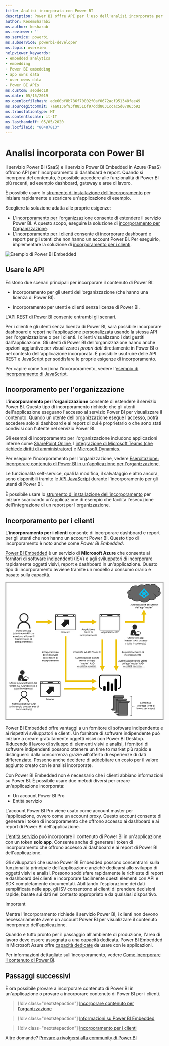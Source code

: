 ```yaml
---
title: Analisi incorporata con Power BI
description: Power BI offre API per l'uso dell'analisi incorporata per dashboard e report nelle applicazioni. Informazioni sull'incorporamento con Power BI, sia in ambiente PaaS che in ambiente SaaS, tramite software di analisi incorporata, strumenti di analisi incorporata o strumenti di business intelligence incorporata.
author: KesemSharabi
ms.author: kesharab
ms.reviewer: ''
ms.service: powerbi
ms.subservice: powerbi-developer
ms.topic: overview
helpviewer_keywords:
- embedded analytics
- embedding
- Power BI embedding
- app owns data
- user owns data
- Power BI APIs
ms.custom: seodec18
ms.date: 05/15/2019
ms.openlocfilehash: ade60bf8b786f70002f0af0672acf951348fee49
ms.sourcegitcommit: 7aa0136f93f88516f97ddd8031ccac5d07863b92
ms.translationtype: HT
ms.contentlocale: it-IT
ms.lasthandoff: 05/05/2020
ms.locfileid: "80487813"
---
```

# <a name="embedded-analytics-with-power-bi"></a>Analisi incorporata con Power BI

Il servizio Power BI (SaaS) e il servizio Power BI Embedded in Azure (PaaS) offrono API per l'incorporamento di dashboard e report. Quando si incorpora del contenuto, è possibile accedere alle funzionalità di Power BI più recenti, ad esempio dashboard, gateway e aree di lavoro.

È possibile usare lo [strumento di installazione dell'incorporamento](https://aka.ms/embedsetup) per iniziare rapidamente e scaricare un'applicazione di esempio.

Scegliere la soluzione adatta alle proprie esigenze:

* L'[incorporamento per l'organizzazione](embedding.md#embedding-for-your-organization) consente di estendere il servizio Power BI. A questo scopo, eseguire la soluzione di [incorporamento per l'organizzazione](https://aka.ms/embedsetup/UserOwnsData).
* L'[incorporamento per i clienti](embedding.md#embedding-for-your-customers) consente di incorporare dashboard e report per gli utenti che non hanno un account Power BI. Per eseguirlo, implementare la soluzione di [incorporamento per i clienti](https://aka.ms/embedsetup/AppOwnsData).

![Esempio di Power BI Embedded](media/embedding/what-can-you-do-02.png)

## <a name="use-apis"></a>Usare le API

Esistono due scenari principali per incorporare il contenuto di Power BI:
- Incorporamento per gli utenti dell'organizzazione (che hanno una licenza di Power BI). 
 
- Incorporamento per utenti e clienti senza licenze di Power BI. 

L'[API REST di Power BI](https://docs.microsoft.com/rest/api/power-bi/) consente entrambi gli scenari.

Per i clienti e gli utenti senza licenza di Power BI, sarà possibile incorporare dashboard e report nell'applicazione personalizzata usando la stessa API per l'organizzazione o per i clienti. I clienti visualizzano i dati gestiti dall'applicazione. Gli utenti di Power BI dell'organizzazione hanno anche opzioni aggiuntive per visualizzare *i propri dati* direttamente in Power BI o nel contesto dell'applicazione incorporata. È possibile usufruire delle API REST e JavaScript per soddisfare le proprie esigenze di incorporamento.

Per capire come funziona l'incorporamento, vedere l'[esempio di incorporamento di JavaScript](https://microsoft.github.io/PowerBI-JavaScript/demo/).

## <a name="embedding-for-your-organization"></a>Incorporamento per l'organizzazione

L'**incorporamento per l'organizzazione** consente di estendere il servizio Power BI. Questo tipo di incorporamento richiede che gli utenti dell'applicazione eseguano l'accesso al servizio Power BI per visualizzare il contenuto. Quando un utente dell'organizzazione esegue l'accesso, potrà accedere solo ai dashboard e ai report di cui è proprietario o che sono stati condivisi con l'utente nel servizio Power BI.

Gli esempi di incorporamento per l'organizzazione includono applicazioni interne come [SharePoint Online](https://powerbi.microsoft.com/blog/integrate-power-bi-reports-in-sharepoint-online/), l'[integrazione di Microsoft Teams (che richiede diritti di amministratore)](https://powerbi.microsoft.com/blog/power-bi-teams-up-with-microsoft-teams/) e [Microsoft Dynamics](https://docs.microsoft.com/dynamics365/customer-engagement/basics/add-edit-power-bi-visualizations-dashboard).

Per eseguire l'incorporamento per l'organizzazione, vedere [Esercitazione: Incorporare contenuto di Power BI in un'applicazione per l'organizzazione](embed-sample-for-your-organization.md).

Le funzionalità self-service, quali la modifica, il salvataggio e altro ancora, sono disponibili tramite le [API JavaScript](https://github.com/Microsoft/PowerBI-JavaScript) durante l'incorporamento per gli utenti di Power BI.

È possibile usare lo [strumento di installazione dell'incorporamento](https://aka.ms/embedsetup/UserOwnsData) per iniziare scaricando un'applicazione di esempio che facilita l'esecuzione dell'integrazione di un report per l'organizzazione.

## <a name="embedding-for-your-customers"></a>Incorporamento per i clienti

L'**incorporamento per i clienti** consente di incorporare dashboard e report per gli utenti che non hanno un account Power BI. Questo tipo di incorporamento è noto anche come *Power BI Embedded*.

[Power BI Embedded](azure-pbie-what-is-power-bi-embedded.md) è un servizio di **Microsoft Azure** che consente ai fornitori di software indipendenti (ISV) e agli sviluppatori di incorporare rapidamente oggetti visivi, report e dashboard in un'applicazione. Questo tipo di incorporamento avviene tramite un modello a consumo orario e basato sulla capacità.

![Flusso di incorporamento per l'incorporamento per i clienti](media/embedding/powerbi-embed-flow.png)

Power BI Embedded offre vantaggi a un fornitore di software indipendente e ai rispettivi sviluppatori e clienti. Un fornitore di software indipendente può iniziare a creare gratuitamente oggetti visivi con Power BI Desktop. Riducendo il lavoro di sviluppo di elementi visivi e analisi, i fornitori di software indipendenti possono ottenere un time to market più rapido e distinguersi dalla concorrenza grazie all'offerta di esperienze di dati differenziate. Possono anche decidere di addebitare un costo per il valore aggiunto creato con le analisi incorporate.

Con Power BI Embedded non è necessario che i clienti abbiano informazioni su Power BI. È possibile usare due metodi diversi per creare un'applicazione incorporata:
- Un account Power BI Pro 
- Entità servizio 

L'account Power BI Pro viene usato come account master per l'applicazione, ovvero come un account proxy. Questo account consente di generare i token di incorporamento che offrono accesso ai dashboard e ai report di Power BI dell'applicazione.

L'[entità servizio](embed-service-principal.md) può incorporare il contenuto di Power BI in un'applicazione con un token **solo app**. Consente anche di generare i token di incorporamento che offrono accesso ai dashboard e ai report di Power BI dell'applicazione.

Gli sviluppatori che usano Power BI Embedded possono concentrarsi sulla funzionalità principale dell'applicazione anziché dedicarsi allo sviluppo di oggetti visivi e analisi. Possono soddisfare rapidamente le richieste di report e dashboard dei clienti e incorporare facilmente questi elementi con API e SDK completamente documentati. Abilitando l'esplorazione dei dati semplificata nelle app, gli ISV consentono ai clienti di prendere decisioni rapide, basate sui dati nel contesto appropriato e da qualsiasi dispositivo.

> [!IMPORTANT]
> Mentre l'incorporamento richiede il servizio Power BI, i clienti non devono necessariamente avere un account Power BI per visualizzare il contenuto incorporato dell'applicazione. 

Quando è tutto pronto per il passaggio all'ambiente di produzione, l'area di lavoro deve essere assegnata a una capacità dedicata. Power BI Embedded in Microsoft Azure offre [capacità dedicate](azure-pbie-create-capacity.md) da usare con le applicazioni.

Per informazioni dettagliate sull'incorporamento, vedere [Come incorporare il contenuto di Power BI](embed-sample-for-customers.md).

## <a name="next-steps"></a>Passaggi successivi

È ora possibile provare a incorporare contenuto di Power BI in un'applicazione o provare a incorporare contenuto di Power BI per i clienti.

> [!div class="nextstepaction"]
> [Incorporare contenuto per l'organizzazione](embed-sample-for-your-organization.md)

> [!div class="nextstepaction"]
> [Informazioni su Power BI Embedded](azure-pbie-what-is-power-bi-embedded.md)

> [!div class="nextstepaction"]
>[Incorporamento per i clienti](embed-sample-for-customers.md)

Altre domande? [Provare a rivolgersi alla community di Power BI](https://community.powerbi.com/)
